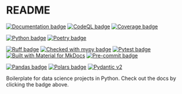 # README

[![Documentation badge]](https://eshwen.github.io/ds-python-boilerplate/index.html)
[![CodeQL badge]](https://github.com/eshwen/ds-python-boilerplate/actions/workflows/codeql-analysis.yml)
[![Coverage badge]](https://codecov.io/gh/eshwen/ds-python-boilerplate)

[![Python badge]](https://python.org)
[![Poetry badge]](https://python-poetry.org/)

[![Ruff badge]](https://github.com/astral-sh/ruff)
[![Checked with mypy badge]](http://mypy-lang.org/)
[![Pytest badge]](https://docs.pytest.org/en/stable/)
[![Built with Material for MkDocs]](https://squidfunk.github.io/mkdocs-material/)
[![Pre-commit badge]](https://pre-commit.com/)

[![Pandas badge]](https://pandas.pydata.org/docs/index.html)
[![Polars badge]](https://pola.rs)
[![Pydantic v2]](https://pydantic.dev)

Boilerplate for data science projects in Python. Check out the docs by clicking the badge above.

[Documentation badge]: https://img.shields.io/badge/docs-Documentation%20--%20GitHub%20Pages-brightgreen?style=flat&logo=readthedocs

[CodeQL badge]: https://github.com/eshwen/ds-python-boilerplate/actions/workflows/codeql-analysis.yml/badge.svg

[Coverage badge]: https://codecov.io/gh/eshwen/ds-python-boilerplate/branch/main/graph/badge.svg?token=M7NHFR7QTU

[Python badge]: https://img.shields.io/badge/python-3.10%20%7C%203.11%20%7C%203.12%20%7C%203.13-blue?logo=Python&logoColor=yellow&link=https%3A%2F%2Fwww.python.org%2F

[Poetry badge]: https://img.shields.io/endpoint?url=https://python-poetry.org/badge/v0.json

[Ruff badge]: https://img.shields.io/endpoint?url=https://raw.githubusercontent.com/astral-sh/ruff/main/assets/badge/v2.json

[Checked with mypy badge]: http://www.mypy-lang.org/static/mypy_badge.svg

[Pre-commit badge]: https://img.shields.io/badge/pre--commit-enabled-brightgreen?logo=pre-commit&logoColor=white

[Pytest badge]: https://img.shields.io/badge/pytest-tested-ffffff?logo=pytest

[Built with Material for MkDocs]: https://img.shields.io/badge/Material_for_MkDocs-526CFE?logo=MaterialForMkDocs&logoColor=white

[Pandas badge]: https://img.shields.io/badge/pandas-%23150458.svg?logo=pandas&logoColor=white&labelColor=grey

[Pydantic v2]: https://img.shields.io/endpoint?url=https://raw.githubusercontent.com/pydantic/pydantic/main/docs/badge/v2.json

[Polars badge]: https://img.shields.io/badge/polars-0075FF?logo=polars&logoColor=white&labelColor=grey
